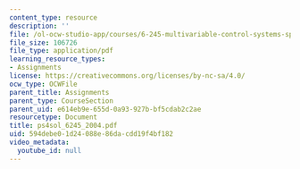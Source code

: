 ```yaml
---
content_type: resource
description: ''
file: /ol-ocw-studio-app/courses/6-245-multivariable-control-systems-spring-2004/594debe01d24088e86dacdd19f4bf182_ps4sol_6245_2004.pdf
file_size: 106726
file_type: application/pdf
learning_resource_types:
- Assignments
license: https://creativecommons.org/licenses/by-nc-sa/4.0/
ocw_type: OCWFile
parent_title: Assignments
parent_type: CourseSection
parent_uid: e614eb9e-655d-0a93-927b-bf5cdab2c2ae
resourcetype: Document
title: ps4sol_6245_2004.pdf
uid: 594debe0-1d24-088e-86da-cdd19f4bf182
video_metadata:
  youtube_id: null
---
```

